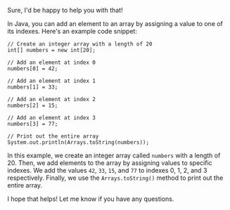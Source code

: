Sure, I'd be happy to help you with that!

In Java, you can add an element to an array by assigning a value to one of its indexes. Here's an example code snippet:

```
// Create an integer array with a length of 20
int[] numbers = new int[20];

// Add an element at index 0
numbers[0] = 42;

// Add an element at index 1
numbers[1] = 33;

// Add an element at index 2
numbers[2] = 15;

// Add an element at index 3
numbers[3] = 77;

// Print out the entire array
System.out.println(Arrays.toString(numbers));
```

In this example, we create an integer array called `numbers` with a length of 20. Then, we add elements to the array by assigning values to specific indexes. We add the values `42`, `33`, `15`, and `77` to indexes 0, 1, 2, and 3 respectively. Finally, we use the `Arrays.toString()` method to print out the entire array.

I hope that helps! Let me know if you have any questions.